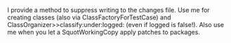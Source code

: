 I provide a method to suppress writing to the changes file.
Use me for creating classes (also via ClassFactoryForTestCase) and
ClassOrganizer>>classify:under:logged: (even if logged is false!).
Also use me when you let a SquotWorkingCopy apply patches to packages.